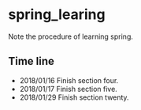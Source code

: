 # spring_learing
Note the procedure of learning spring.

## Time line
- 2018/01/16 Finish section four.
- 2018/01/17 Finish section five.
- 2018/01/29 Finish section twenty.
